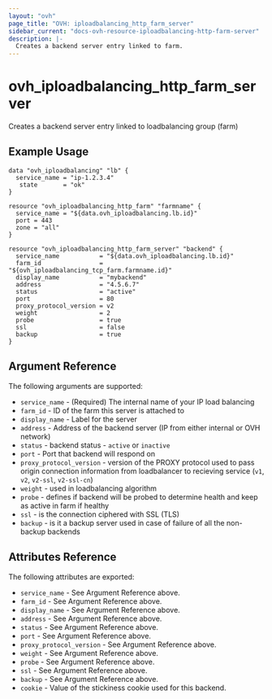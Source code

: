 ```yaml
---
layout: "ovh"
page_title: "OVH: iploadbalancing_http_farm_server"
sidebar_current: "docs-ovh-resource-iploadbalancing-http-farm-server"
description: |-
  Creates a backend server entry linked to farm.
---
```


# ovh\_iploadbalancing\_http_farm\_server

Creates a backend server entry linked to loadbalancing group (farm)

## Example Usage

```
data "ovh_iploadbalancing" "lb" {
  service_name = "ip-1.2.3.4"
   state       = "ok"  
}

resource "ovh_iploadbalancing_http_farm" "farmname" {
  service_name = "${data.ovh_iploadbalancing.lb.id}"
  port = 443
  zone = "all"
}

resource "ovh_iploadbalancing_http_farm_server" "backend" {
  service_name           = "${data.ovh_iploadbalancing.lb.id}"
  farm_id                = "${ovh_iploadbalancing_tcp_farm.farmname.id}"
  display_name           = "mybackend"
  address                = "4.5.6.7"
  status                 = "active"
  port                   = 80
  proxy_protocol_version = v2
  weight                 = 2
  probe                  = true
  ssl                    = false
  backup                 = true
}
```

## Argument Reference

The following arguments are supported:

* `service_name` - (Required) The internal name of your IP load balancing
* `farm_id` - ID of the farm this server is attached to
* `display_name` - Label for the server
* `address` - Address of the backend server (IP from either internal or OVH network)
* `status` - backend status - `active` or `inactive`
* `port` - Port that backend will respond on
* `proxy_protocol_version` - version of the PROXY protocol used to pass origin connection information from loadbalancer to recieving service (`v1`, `v2`, `v2-ssl`, `v2-ssl-cn`)
* `weight` - used in loadbalancing algorithm
* `probe` - defines if backend will be probed to determine health and keep as active in farm if healthy
* `ssl` - is the connection ciphered with SSL (TLS)
* `backup` - is it a backup server used in case of failure of all the non-backup backends

## Attributes Reference

The following attributes are exported:

* `service_name` - See Argument Reference above.
* `farm_id` - See Argument Reference above.
* `display_name` - See Argument Reference above.
* `address` - See Argument Reference above.
* `status` - See Argument Reference above.
* `port` - See Argument Reference above.
* `proxy_protocol_version` - See Argument Reference above.
* `weight` - See Argument Reference above.
* `probe` - See Argument Reference above.
* `ssl` - See Argument Reference above.
* `backup` - See Argument Reference above.
* `cookie` - Value of the stickiness cookie used for this backend.

